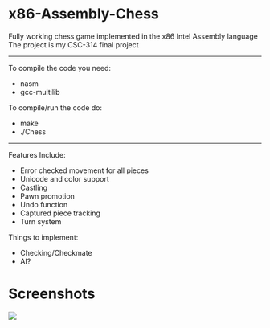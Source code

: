 # x86-Assembly-Chess
Fully working chess game implemented in the x86 Intel Assembly language
The project is my CSC-314 final project

<hr>

To compile the code you need:
 * nasm
 * gcc-multilib

To compile/run the code do:
 * make
 * ./Chess

<hr>

Features Include:
 * Error checked movement for all pieces
 * Unicode and color support
 * Castling
 * Pawn promotion
 * Undo function
 * Captured piece tracking
 * Turn system

Things to implement:
 * Checking/Checkmate 
 * AI?

# Screenshots

<a href="https://asciinema.org/a/406090" target="_blank"><img src="https://asciinema.org/a/406090.svg" /></a>

